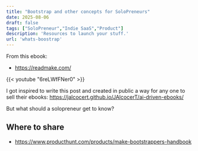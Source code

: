 ```yaml
---
title: "Bootstrap and other concepts for SoloPreneurs"
date: 2025-08-06
draft: false
tags: ["SoloPreneur","Indie SaaS","Product"]
description: 'Resources to launch your stuff.'
url: 'whats-boostrap'
---
```



From this ebook:

* https://readmake.com/

<!-- 
https://www.youtube.com/watch?v=6reLWfFNer0 -->

{{< youtube "6reLWfFNer0" >}}



I got inspired to write this post and created in public a way for any one to sell their ebooks: https://jalcocert.github.io/JAlcocerT/ai-driven-ebooks/

But what should a solopreneur get to know?


## Where to share

* https://www.producthunt.com/products/make-bootstrappers-handbook